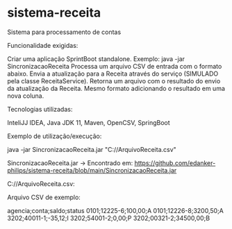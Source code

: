 # sistema-receita

Sistema para processamento de contas

Funcionalidade exigidas:

Criar uma aplicação SprintBoot standalone. Exemplo: java -jar SincronizacaoReceita
Processa um arquivo CSV de entrada com o formato abaixo.
Envia a atualização para a Receita através do serviço (SIMULADO pela classe ReceitaService).
Retorna um arquivo com o resultado do envio da atualização da Receita. Mesmo formato adicionando o resultado em uma nova coluna.


Tecnologias utilizadas:

InteliJJ IDEA, Java JDK 11, Maven, OpenCSV, SpringBoot

Exemplo de utilização/execução:

java -jar SincronizacaoReceita.jar "C://ArquivoReceita.csv"

SincronizacaoReceita.jar -> Encontrado em: https://github.com/edanker-philips/sistema-receita/blob/main/SincronizacaoReceita.jar

C://ArquivoReceita.csv:

Arquivo CSV de exemplo: 

agencia;conta;saldo;status
0101;12225-6;100,00;A
0101;12226-8;3200,50;A
3202;40011-1;-35,12;I
3202;54001-2;0,00;P
3202;00321-2;34500,00;B







